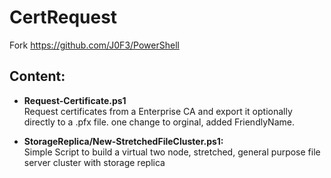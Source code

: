 # CertRequest
Fork https://github.com/J0F3/PowerShell

## Content:

* **Request-Certificate.ps1**  
Request certificates from a Enterprise CA and export it optionally directly to a .pfx file.
one change to orginal, added FriendlyName.


* **StorageReplica/New-StretchedFileCluster.ps1:**  
Simple Script to build a virtual two node, stretched, general purpose file server cluster with storage replica
